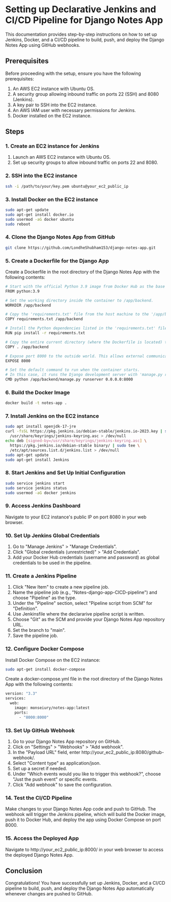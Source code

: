 
# Setting up Declarative Jenkins and CI/CD Pipeline for Django Notes App

This documentation provides step-by-step instructions on how to set up Jenkins, Docker, and a CI/CD pipeline to build, push, and deploy the Django Notes App using GitHub webhooks.




## Prerequisites
Before proceeding with the setup, ensure you have the following prerequisites:

1. An AWS EC2 instance with Ubuntu OS.
2. A security group allowing inbound traffic on ports 22 (SSH) and 8080 (Jenkins).
3. A key pair to SSH into the EC2 instance.
4. An AWS IAM user with necessary permissions for Jenkins.
5. Docker installed on the EC2 instance.


## Steps
### 1. Create an EC2 instance for Jenkins
1. Launch an AWS EC2 instance with Ubuntu OS.
2. Set up security groups to allow inbound traffic on ports 22 and 8080.
### 2. SSH into the EC2 instance
```bash
ssh -i /path/to/your/key.pem ubuntu@your_ec2_public_ip
```
### 3. Install Docker on the EC2 instance
```bash
sudo apt-get update
sudo apt-get install docker.io
sudo usermod -aG docker ubuntu
sudo reboot
```
### 4. Clone the Django Notes App from GitHub
```bash
git clone https://github.com/LondheShubham153/django-notes-app.git
```
### 5. Create a Dockerfile for the Django App
Create a Dockerfile in the root directory of the Django Notes App with the following contents:
```bash
# Start with the official Python 3.9 image from Docker Hub as the base image.
FROM python:3.9

# Set the working directory inside the container to /app/backend.
WORKDIR /app/backend

# Copy the 'requirements.txt' file from the host machine to the '/app/backend' directory inside the container.
COPY requirements.txt /app/backend

# Install the Python dependencies listed in the 'requirements.txt' file using pip inside the container.
RUN pip install -r requirements.txt

# Copy the entire current directory (where the Dockerfile is located) to the '/app/backend' directory inside the container.
COPY . /app/backend

# Expose port 8000 to the outside world. This allows external communication with the Django server running on port 8000 inside the container.
EXPOSE 8000

# Set the default command to run when the container starts.
# In this case, it runs the Django development server with 'manage.py runserver' on 0.0.0.0:8000, which means it will listen on all available network interfaces.
CMD python /app/backend/manage.py runserver 0.0.0.0:8000
```
### 6. Build the Docker Image
```bash
docker build -t notes-app .
```
### 7. Install Jenkins on the EC2 instance
```bash
sudo apt install openjdk-17-jre
curl -fsSL https://pkg.jenkins.io/debian-stable/jenkins.io-2023.key | sudo tee \
  /usr/share/keyrings/jenkins-keyring.asc > /dev/null
echo deb [signed-by=/usr/share/keyrings/jenkins-keyring.asc] \
  https://pkg.jenkins.io/debian-stable binary/ | sudo tee \
  /etc/apt/sources.list.d/jenkins.list > /dev/null
sudo apt-get update
sudo apt-get install Jenkins
```
### 8. Start Jenkins and Set Up Initial Configuration
```bash
sudo service jenkins start
sudo service jenkins status
sudo usermod -aG docker jenkins
```
### 9. Access Jenkins Dashboard
Navigate to your EC2 instance's public IP on port 8080 in your web browser.

### 10. Set Up Jenkins Global Credentials
1. Go to "Manage Jenkins" > "Manage Credentials".
2. Click "Global credentials (unrestricted)" > "Add Credentials".
3. Add your Docker Hub credentials (username and password) as global credentials to be used in the pipeline.

### 11. Create a Jenkins Pipeline
1. Click "New Item" to create a new pipeline job.
2. Name the pipeline job (e.g., "Notes-django-app-CICD-pipeline") and choose "Pipeline" as the type.
3. Under the "Pipeline" section, select "Pipeline script from SCM" for "Definition".
4. Use Jenkinsfile where the declararive pipeline script is written.
5. Choose "Git" as the SCM and provide your Django Notes App repository URL.
6. Set the branch to "main".
7. Save the pipeline job.

### 12. Configure Docker Compose
Install Docker Compose on the EC2 instance:
```bash
sudo apt-get install docker-compose
```
Create a docker-compose.yml file in the root directory of the Django Notes App with the following contents:
```bash
version: "3.3"
services:
  web:
    image: monseiury/notes-app:latest
    ports:
      - "8000:8000"
```

### 13. Set Up GitHub Webhook
1. Go to your Django Notes App repository on GitHub.
2. Click on "Settings" > "Webhooks" > "Add webhook".
3. In the "Payload URL" field, enter http://your_ec2_public_ip:8080/github-webhook/.
4. Select "Content type" as application/json.
5. Set up a secret if needed.
6. Under "Which events would you like to trigger this webhook?", choose "Just the push event" or specific events.
7. Click "Add webhook" to save the configuration.

### 14. Test the CI/CD Pipeline
Make changes to your Django Notes App code and push to GitHub. The webhook will trigger the Jenkins pipeline, which will build the Docker image, push it to Docker Hub, and deploy the app using Docker Compose on port 8000.

### 15. Access the Deployed App
Navigate to http://your_ec2_public_ip:8000/ in your web browser to access the deployed Django Notes App.

## Conclusion
Congratulations! You have successfully set up Jenkins, Docker, and a CI/CD pipeline to build, push, and deploy the Django Notes App automatically whenever changes are pushed to GitHub.
